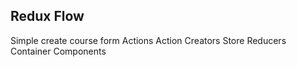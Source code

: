 Redux Flow
----------

Simple create course form
Actions
Action Creators
Store
Reducers
Container Components

